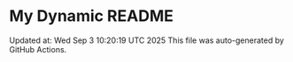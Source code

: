 # My Dynamic README
Updated at: Wed Sep  3 10:20:19 UTC 2025
This file was auto-generated by GitHub Actions.
